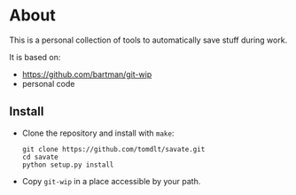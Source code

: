 # About

This is a personal collection of tools to automatically save stuff during work.

It is based on:

- <https://github.com/bartman/git-wip>
- personal code

## Install

- Clone the repository and install with `make`:

  ```console
  git clone https://github.com/tomdlt/savate.git
  cd savate
  python setup.py install
  ```

- Copy `git-wip` in a place accessible by your path.

